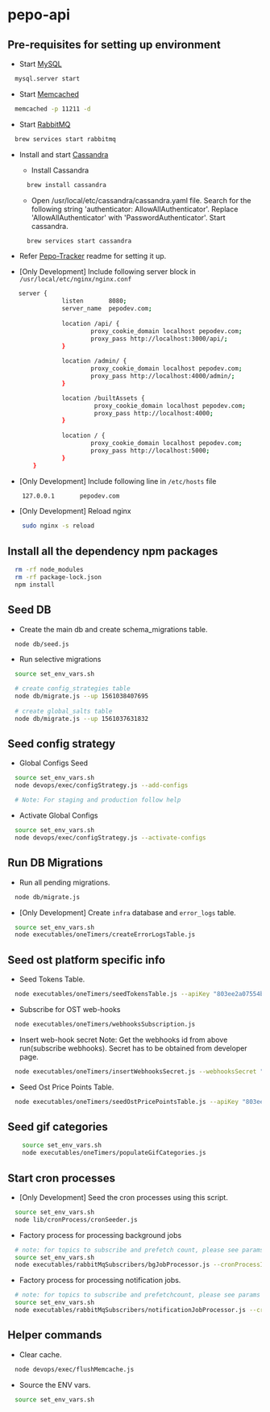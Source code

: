 # pepo-api

## Pre-requisites for setting up environment

* Start [MySQL](https://www.mysql.com/downloads/)
```bash
  mysql.server start
```

* Start [Memcached](https://memcached.org/)
```bash
  memcached -p 11211 -d
```

* Start [RabbitMQ](https://www.rabbitmq.com/download.html)
```bash
  brew services start rabbitmq
```

* Install and start [Cassandra](https://cassandra.apache.org/)
    - Install Cassandra
    ```bash
      brew install cassandra
    ```

    - Open /usr/local/etc/cassandra/cassandra.yaml file. Search for the following string 'authenticator: AllowAllAuthenticator'. Replace 'AllowAllAuthenticator' with 'PasswordAuthenticator'. Start cassandra.
    ```bash
      brew services start cassandra
    ```
    
* Refer [Pepo-Tracker](https://github.com/pepotech/pepo-tracker) readme for setting it up.

* [Only Development] Include following server block in `/usr/local/etc/nginx/nginx.conf`
```bash
   server {
               listen       8080;
               server_name  pepodev.com;
   
               location /api/ {
                       proxy_cookie_domain localhost pepodev.com;
                       proxy_pass http://localhost:3000/api/;
               }
   
               location /admin/ {
                       proxy_cookie_domain localhost pepodev.com;
                       proxy_pass http://localhost:4000/admin/;
               }

               location /builtAssets {
                        proxy_cookie_domain localhost pepodev.com;
                        proxy_pass http://localhost:4000;
               }
   
               location / {
                       proxy_cookie_domain localhost pepodev.com;
                       proxy_pass http://localhost:5000;
               }
       }
```

* [Only Development] Include following line in `/etc/hosts` file
```bash
    127.0.0.1       pepodev.com
```

* [Only Development] Reload nginx
```bash
    sudo nginx -s reload
```

## Install all the dependency npm packages
```bash
  rm -rf node_modules
  rm -rf package-lock.json
  npm install
```

## Seed DB
* Create the main db and create schema_migrations table.
```bash
  node db/seed.js
```

* Run selective migrations
```bash
  source set_env_vars.sh

  # create config_strategies table
  node db/migrate.js --up 1561038407695
  
  # create global_salts table
  node db/migrate.js --up 1561037631832
```

## Seed config strategy

* Global Configs Seed
```bash
  source set_env_vars.sh
  node devops/exec/configStrategy.js --add-configs

  # Note: For staging and production follow help
```

* Activate Global Configs
```bash
  source set_env_vars.sh
  node devops/exec/configStrategy.js --activate-configs
```

## Run DB Migrations

* Run all pending migrations.
```bash
  node db/migrate.js
```

* [Only Development] Create `infra` database and `error_logs` table.
```bash
  source set_env_vars.sh
  node executables/oneTimers/createErrorLogsTable.js
```

## Seed ost platform specific info

* Seed Tokens Table.
```bash
  node executables/oneTimers/seedTokensTable.js --apiKey "803ee2a07554b94d80fb4ba4eb08229c" --apiSecret "66fc5bce904f83a74aba10469505cd5ac51dfc886fc747ecbfba3fea254d3006"
```

* Subscribe for OST web-hooks
```bash
  node executables/oneTimers/webhooksSubscription.js
```

* Insert web-hook secret
Note: Get the webhooks id from above run(subscribe webhooks). Secret has to be obtained from developer page.
```bash 
  node executables/oneTimers/insertWebhooksSecret.js --webhooksSecret "__WXYZ" --webhooksId "__ABCD"
```

* Seed Ost Price Points Table.
```bash
  node executables/oneTimers/seedOstPricePointsTable.js --apiKey "803ee2a07554b94d80fb4ba4eb08229c" --apiSecret "66fc5bce904f83a74aba10469505cd5ac51dfc886fc747ecbfba3fea254d3006"
```

## Seed gif categories
```bash
    source set_env_vars.sh
    node executables/oneTimers/populateGifCategories.js
```

## Start cron processes
* [Only Development] Seed the cron processes using this script.
```bash
  source set_env_vars.sh
  node lib/cronProcess/cronSeeder.js
```

* Factory process for processing background jobs
```bash
  # note: for topics to subscribe and prefetch count, please see params column of the cron_processes table
  source set_env_vars.sh
  node executables/rabbitMqSubscribers/bgJobProcessor.js --cronProcessId 3
```
* Factory process for processing notification jobs.
```bash
  # note: for topics to subscribe and prefetchcount, please see params column of the cron_processes table
  source set_env_vars.sh
  node executables/rabbitMqSubscribers/notificationJobProcessor.js --cronProcessId 4
```

## Helper commands

* Clear cache.
```bash
  node devops/exec/flushMemcache.js
```

* Source the ENV vars.
```bash
  source set_env_vars.sh
```
